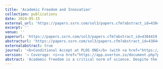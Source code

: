 ```yaml
---
title: 'Academic Freedom and Innovation'
collection: publications
date: 2024-05-15
external_url: 'https://papers.ssrn.com/sol3/papers.cfm?abstract_id=4384419'
excerpt: ''
venue: ''
paperurl: 'https://papers.ssrn.com/sol3/papers.cfm?abstract_id=4384419'
abstracturl: 'https://papers.ssrn.com/sol3/papers.cfm?abstract_id=4384419'
externalabstract: true
journal: '<b>Conditional Accept at PLOS ONE</b> (with <a href="https://scholar.google.com/citations?user=f-lbbOoAAAAJ&hl=en&oi=ao">D. Audretsch</a>, <a href="https://scholar.google.com/citations?hl=en&user=7jgtz_MAAAAJ">C. Fisch</a>, <a href="https://scholar.google.com/citations?hl=en&user=tmm98pIAAAAJ">C. Franzoni</a>, <a href="https://scholar.google.com/citations?user=Sa8sBkoAAAAJ&hl=en&oi=ao">S. Vismara</a>)'
version: '→ Coverage: <i><a href="https://app.overton.io/document.php?policy_document_id=europa-8e3a14af333edb7b4ff9bb8a4a639866">European Union</a></i>, <i><a href="https://app.overton.io/document.php?policy_document_id=europarl_committees-c5c8e69e4d3ad609c888330896b065ce">European Parliament</a></i>, <i><a href="https://blogs.lse.ac.uk/impactofsocialsciences/2023/04/20/less-academic-freedom-leads-to-less-innovation/">LSE Impact Blog</a></i>, <i><a href="https://academeblog.org/2023/03/31/academic-freedom-may-lead-to-economic-growth-through-innovation/">Academe Blog</a></i>, <i><a href="https://www.researchprofessionalnews.com/rr-news-europe-views-of-europe-2023-4-patently-damaging/">Research Europe</a></i>, <i><a href="https://www.promarket.org/2023/05/15/waning-academic-freedom-curtails-innovation/?mc_cid=81c91bae1a&mc_eid=637940f657">ProMarket, George J. Stigler Center for the Study of the Economy and the State, University of Chicago</a></i>'
abstract: 'Academic freedom is a critical norm of science. Despite the widely postulated importance of academic freedom, the literature attests to a dearth of research on the topic. Specifically, we know little about how academic freedom relates to indicators of societal progress, such as innovation. We address this research gap by empirically assessing the impact of academic freedom on the quantity (patent applications) and quality (patent citations) of innovation output using a comprehensive sample of 157 countries over the 1900–2015 period. We find that improving academic freedom by one standard deviation increases patent applications by 41% and forward citations by 29%. The results are robust across a range of different specifications. Our findings constitute an alarming plea to policymakers: global academic freedom has declined over the past decade for the first time in the last century and our estimates suggest that this decline poses a substantial threat to the innovation output of countries in terms of both quantity and quality.'
---
```

